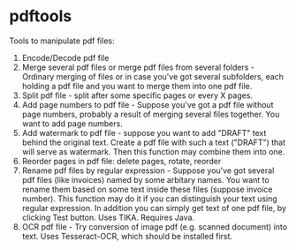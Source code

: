 # pdftools
Tools to manipulate pdf files:
  1. Encode/Decode pdf file
  2. Merge several pdf files or merge pdf files from several folders - Ordinary merging of files or in case you've got several subfolders, each holding a pdf file and you want to merge them into one pdf file.
  3. Split pdf file - split after some specific pages or every X pages.
  4. Add page numbers to pdf file - Suppose you've got a pdf file without page numbers, probably a result of merging several files together. You want to add page numbers.
  5. Add watermark to pdf file - suppose you want to add "DRAFT" text behind the original text. Create a pdf file with such a text ("DRAFT") that will serve as watermark. Then this function may combine them into one. 
  6. Reorder pages in pdf file: delete pages, rotate, reorder
  7. Rename pdf files by regular expression - Suppose you've got several pdf files (like invoices) named by some arbitary names. You want to rename them based on some text inside these files (suppose invoice number). This function may do it if you can distinguish your text using regular expression. In addition you can simply get text of one pdf file, by clicking Test button. Uses TIKA. Requires Java.
  8. OCR pdf file - Try conversion of image pdf (e.g. scanned document) into text. Uses Tesseract-OCR, which should be installed first.
